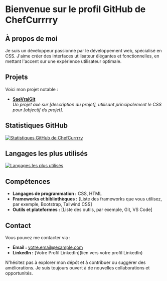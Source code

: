 # Bienvenue sur le profil GitHub de ChefCurrrry

## À propos de moi

Je suis un développeur passionné par le développement web, spécialisé en CSS. J'aime créer des interfaces utilisateur élégantes et fonctionnelles, en mettant l'accent sur une expérience utilisateur optimale.

## Projets

Voici mon projet notable :

- **[SaeVraiGit](https://github.com/ChefCurrrry/SaeVraiGit)**  
  *Un projet axé sur [description du projet], utilisant principalement le CSS pour [objectif du projet].*

## Statistiques GitHub

[![Statistiques GitHub de ChefCurrrry](https://github-readme-stats.vercel.app/api?username=ChefCurrrry&show_icons=true&theme=radical)](https://github.com/anuraghazra/github-readme-stats)

## Langages les plus utilisés

[![Langages les plus utilisés](https://github-readme-stats.vercel.app/api/top-langs/?username=ChefCurrrry&layout=compact&theme=radical)](https://github.com/anuraghazra/github-readme-stats)

## Compétences

- **Langages de programmation :** CSS, HTML
- **Frameworks et bibliothèques :** [Liste des frameworks que vous utilisez, par exemple, Bootstrap, Tailwind CSS]
- **Outils et plateformes :** [Liste des outils, par exemple, Git, VS Code]

## Contact

Vous pouvez me contacter via :

- **Email :** [votre.email@example.com](mailto:votre.email@example.com)
- **LinkedIn :** [Votre Profil LinkedIn](lien vers votre profil LinkedIn)

N'hésitez pas à explorer mon dépôt et à contribuer ou suggérer des améliorations. Je suis toujours ouvert à de nouvelles collaborations et opportunités.
